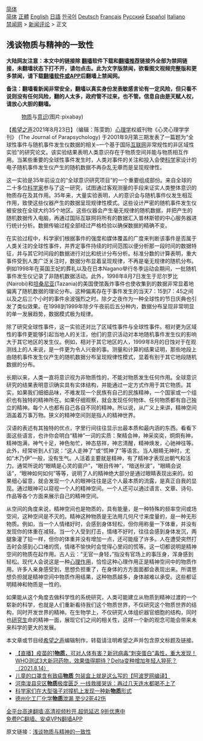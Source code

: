  <!-- 面包屑导航 --> <div class="breadcrumb"><!-- GTranslate: https://gtranslate.io/ -->  <div class="switcher notranslate">  <div class="selected">  <a href="#" onclick="return false;"> 简体</a>  </div>  <div class="option">  <a href="https://www.bannedbook.org" onclick="doGTranslate('zh-CN|zh-CN');jQuery('div.switcher div.selected a').html(jQuery(this).html());return false;" title="简体中文" class="nturl selected"> 简体</a>  <a href="https://www.bannedbook.org/zh-tw/" onclick="doGTranslate('zh-CN|zh-TW');jQuery('div.switcher div.selected a').html(jQuery(this).html());return false;" title="繁體中文" class="nturl"> 正體</a>  <a href="https://www.bannedbook.org/en/" onclick="doGTranslate('zh-CN|en');jQuery('div.switcher div.selected a').html(jQuery(this).html());return false;" title="English" class="nturl"> English</a>  <a href="https://www.bannedbook.org/ja/" onclick="doGTranslate('zh-CN|ja');jQuery('div.switcher div.selected a').html(jQuery(this).html());return false;" title="日本語" class="nturl"> 日語</a>  <a href="https://www.bannedbook.org/ko/" onclick="doGTranslate('zh-CN|ko');jQuery('div.switcher div.selected a').html(jQuery(this).html());return false;" title="한국어" class="nturl"> 한국어</a>  <a href="https://www.bannedbook.org/de/" onclick="doGTranslate('zh-CN|de');jQuery('div.switcher div.selected a').html(jQuery(this).html());return false;" title="Deutsch" class="nturl"> Deutsch</a>  <a href="https://www.bannedbook.org/fr/" onclick="doGTranslate('zh-CN|fr');jQuery('div.switcher div.selected a').html(jQuery(this).html());return false;" title="Français" class="nturl"> Français</a>  <a href="https://www.bannedbook.org/ru/" onclick="doGTranslate('zh-CN|ru');jQuery('div.switcher div.selected a').html(jQuery(this).html());return false;" title="Русский" class="nturl"> Русский</a>  <a href="https://www.bannedbook.org/es/" onclick="doGTranslate('zh-CN|es');jQuery('div.switcher div.selected a').html(jQuery(this).html());return false;" title="Español" class="nturl"> Español</a>  <a href="https://www.bannedbook.org/it/" onclick="doGTranslate('zh-CN|it');jQuery('div.switcher div.selected a').html(jQuery(this).html());return false;" title="Italiano" class="nturl"> Italiano</a>  </div>  </div>      <div class='breadcrumb-sub'><!-- Breadcrumb NavXT 6.3.0 --> <a href="https://www.bannedbook.org/" class="home">禁闻网</a> &gt; <a href="https://www.bannedbook.org/bnews/comments/" class="category">新闻评论</a> &gt; 正文</div></div><h2>浅谈物质与精神的一致性</h2> <p class="notice"><b>大陆网友注意：本文中的链接除 <a href="https://github.com/bannedbook/fanqiang" >翻墙</a>软件下载和<a href="https://github.com/killgcd/justmysocks/blob/master/README.md">翻墙推荐</a>链接外全部为禁网链接，未翻墙状态下打不开，请勿点击。此为文字版禁闻，欲看图文视频完整版和更多禁闻，请下载<a href="https://github.com/bannedbook/fanqiang">翻墙软件或APP</a>后翻墙上禁闻网。</p><p>备注：翻墙看新闻非常安全，翻墙以真实身份发表敏感言论有一定风险，但只看不说则没有任何风险，翻的人太多，政府管不过来，也不管。信息自由是天赋人权，请放心大胆的翻墙。</b></p>  <div class="entry"> <figure> <p><figcaption><a href="https://www.bannedbook.org/bnews/tag/%E7%89%A9%E8%B4%A8/" class="st_tag internal_tag" rel="tag" title="标签 物质 下的日志">物质</a>与<a href="https://www.bannedbook.org/bnews/tag/%E6%84%8F%E8%AF%86/" class="st_tag internal_tag" rel="tag" title="标签 意识 下的日志">意识</a>(图片:pixabay)</figcaption></figure> <p>【<span class='wp_keywordlink_affiliate'><a href="https://www.soundofhope.org" title="希望之声" target="_blank">希望之声</a></span>2021年8月23日】（编辑：陈雯韵）<a href="https://www.bannedbook.org/bnews/tag/%e5%bf%83%e7%90%86%e5%ad%a6/" class="st_tag internal_tag" rel="tag" title="标签 心理学 下的日志">心理学</a>权威刊物《心灵心理学学刊》 (The Journal of Parapsychology) 于2001年9月第三期发表了一篇题为“全球性事件与随机事件发生仪数据的相关&#8211;一个基于国际<a href="https://www.bannedbook.org/bnews/tag/%e4%ba%92%e8%81%94%e7%bd%91/" class="st_tag internal_tag" rel="tag" title="标签 互联网 下的日志">互联网</a>非常规性的非区域性实验”的研究论文。该实验结果表明人类意识存在于物质空间并能与物质相互作用。当某些重要的全球性事件发生时，人类对事件的关注和投入会使<span class='wp_keywordlink'><a href="https://www.bannedbook.org/forum11/topic309.html" title="禁片：“科学”的棍子" target="_blank">科学</a></span>家设计的电子随机事件发生仪产生的随机数据不再杂乱无章而是呈现规律性。</p> <p>这一实验是35年前设立的“全球意识研究项目”的一个重要组成部份。来自全球的二十多位<a href="https://www.bannedbook.org/bnews/tag/%e7%a7%91%e5%ad%a6%e5%ae%b6/" class="st_tag internal_tag" rel="tag" title="标签 科学家 下的日志">科学家</a>参与了这一研究，试图通过客观测量的手段来证实人类整体意识的物质存在及其作用。35年来，大量实验表明，人的意识会与随机事件仪发生相互作用，致使这些仪器产生的数据呈现规律性模式。这些设计严密的随机事件发生仪被安放在全球大约35个地区。这些仪器会产生毫无规律的随机数据，并把产生的随机数据传入电脑，再通过国际互联网将所有的数据汇入普林斯顿的中心服务器进行统计分析。数据传输过程全部经过严格检验以确保数据的精确不变。</p>  <p>在实验过程中，科学家们根据事件的强度和媒体覆盖的广度来判断该事件是否属于人类关注的全球性事件，并界定事件持续的时间范围以便分析那一段时间的数据特征，并与其它时间段的数据进行对比和统计分布分析。标准分数的计算表明，重大事件受到人类广泛关注时，数据分布显着呈现规律，不再是毫无规律的随机分布。例如1998年在英国王妃的葬礼以及在日本Nagano举行冬季运动会期间，一批随机事件发生仪记录了非随机数据活动。此外，1998年8月7日发生于尼尔罗比(Nairobi)和<a href="https://www.bannedbook.org/bnews/tag/%e5%9d%a6%e6%a1%91%e5%b0%bc%e4%ba%9a/" class="st_tag internal_tag" rel="tag" title="标签 坦桑尼亚 下的日志">坦桑尼亚</a>(Tazania)的美国使馆轰炸事件也使收集到的数据非常显着地偏离了随机数据的理论分布。这种偏离存在于事件发生的当天7：15到7：45之间以及之后三个小时的事件余波强烈之时。除夕之夜作为一种全球性的节日庆典也引发了类似效果。在1998到1999年除夕午夜前后五分种内，数据分布呈现非常明显的单一发展趋势，数据模式极为规律。</p> <p>除了研究全球性事件，这一实验还对比了区域性事件与全球性事件。相对更为区域性的事件更能够引起当地人的关注，他们的意识活动对本地随机事件发生仪的影响大于其它地区的发生仪。例如，相对于其它地区的人，1999年8月的日蚀对于在观测线上的人来说，是一件更为令人兴奋的事。测量和计算的结果证明，那些地段上由随机事件发生仪产生的随机数据分布呈现规律性模式，显着有别于其它地段随机数据的分布。</p>  <p>长期以来，人类一直将意识视为非物质性的，不能对物质发生任何作用。全球意识研究的结果表明意识确实具有实体结构，并能通过一定方式作用于其它物质。其实，如果我们细细品味，不难发现一个民族有自己的民族精神，一个国家或一个组织也有独特的精神所在。如果仔细观察，就会发现任何物体、任何物质都有自己独立的精神。每个人也都有自己各自不同的精神。所以说，从广义上来讲，精神空间涵盖着万事万物。狭义的精神空间则是指人的精神世界。</p> <p>汉语的表述有其独特的优点，字里行间往往显示出最本质和最内涵的东西。看看下面这些语言，也许你会明白“精神”一词的实质：聚精会神，神采奕奕，炯炯有神，精神饱满，神气十足，神色匆忙，神态慈祥，神志清醒，精神焕发，心驰神往等。此外，经常听到人们说：“这人走神了”或“慌神了”等语言。当人眼睛无神时，尤如“木乃伊”一般，没有生气。人活着主要就是精神，有了精神才表现出朝气和活力。通常所说的“眼睛是心灵的窗户”，“眼目传神”，“暗送秋波”，“眼睛会说话”，“眼神如何如何”等等，说明了人的精神绝大部分是通过眼睛表现出来的。如果细心留意，就会发现一个人的眼神往往是这个人最本质的流露，是真正自我的显现。通过眼神可以窥视一个人的精神空间。一个人还可以通过语言、文章、诗句、作品等各个方面来展示自己的精神空间。</p>  <p>从空间的角度来说，精神空间也是物质的，具有能量，是一种特殊的频率空间或场空间，这种空间是不灭的。精神这种物质是无法用几何尺寸来度量的，是一种无形物质。例如，当一个人情绪好时，会感到身体轻松，但你用称量一下体重，并没有发现你的体重在减轻。当一个人受到打击，情绪不好时，往往会感到身体发沉，两腿象灌了铅一样，但你的体重并没有增加一点，还可能瘦了许多。人在遭受突然打击时会感到心口堵的慌，情绪不愉快时会觉得心里闷的慌等。这一切都说明是精神空间的物质在起作用。古人云：“无官一身轻，”指没有官场上的事压身，浑身感到轻松。现代人会说这是一种<a href="https://www.bannedbook.org/bnews/tag/%E5%BF%83%E7%90%86%E4%BD%9C%E7%94%A8/" class="st_tag internal_tag" rel="tag" title="标签 心理作用 下的日志">心理作用</a>，恰恰这种心理作用正是精神空间中的物质作用。许多人亲身感受到，思想负担重了，在身体的方方面面都会表现出来。所谓思想负担就是精神空间中物质作用结果，这种物质越多，身体越难以承受。这些都证明精神和物质是一性的。</p> <p>如果能从这个角度去做科学性的系统研究，人类可能建立从物质到精神过渡的一个崭新的科学，也就是人们重新看待我们这个物质世界，不仅研究这个物质世界的结构，同时开发世界的精神。在生物学上，不仅研究人体组织器官细胞的结构，同时也<a href="https://www.bannedbook.org/bnews/tag/%e7%a0%94%e7%a9%b6%e7%94%9f/" class="st_tag internal_tag" rel="tag" title="标签 研究生 下的日志">研究生</a>命的精神一面，展现它们之间的相关性，这样一个新的观念可能会带来未来科学的更大的发展。</p>  <p>本文章或节目经<a href="https://www.bannedbook.org/bnews/tag/%e5%b8%8c%e6%9c%9b%e4%b9%8b%e5%a3%b0/" class="st_tag internal_tag" rel="tag" title="标签 希望之声 下的日志">希望之声</a>编辑制作，转载请注明希望之声并包含原文标题及链接。 </p> <ul class='op-related-articles' title='相关阅读'> <li><a href='https://www.bannedbook.org/bnews/bannedvideo/20210814/1606317.html' target='_blank'>【直播】疫苗的1<b>物质</b>，可对人体有害？新冠病毒“刺突蛋白”毒性，重大发现！WHO测试3大新冠药物，效果值得期待？Delta变种增加年轻人猝死？（2021.8.14）</a></li> <li><a href='https://www.bannedbook.org/bnews/cnnews/20210810/1603419.html' target='_blank'>儿童的口罩含有致癌<b>物质</b> 包装盒上就是这么写的【阿波罗网编译】</a></li> <li><a href='https://www.bannedbook.org/bnews/cnnews/20210801/1597944.html' target='_blank'>河南浚县灾区<b>物质</b>极度匮乏 一线救援哭诉：再过几天连水都喝不上了</a></li> <li><a href='https://www.bannedbook.org/bnews/baitai/20210730/1596987.html' target='_blank'>科学家们在大型强子对撞机上发现一种新<b>物质</b>形式</a></li> <li><a href='https://www.bannedbook.org/bnews/cnnews/20210730/1596681.html' target='_blank'>德州化工厂化学<b>物质</b>泄漏 至少2死42伤</a></li> </ul> <p class="texttj"> <a href="https://github.com/bannedbook/fanqiang/wiki/V2ray%E6%9C%BA%E5%9C%BA" target="_blank">全平台高速翻墙:高清视频秒开,超低延迟,9折优惠中</a><br/> <a href="https://github.com/bannedbook/fanqiang/wiki/%E7%A6%81%E9%97%BB%E7%BD%91%E5%AE%89%E5%8D%93%E7%BF%BB%E5%A2%99%E6%96%B0%E9%97%BBAPP" target="_blank">免费PC翻墙、安卓VPN翻墙APP</a></p><p>原文链接：<a class="src_link"  href="https://www.soundofhope.org/post/537905" target="_blank">浅谈物质与精神的一致性</a></p><a name='sharetosocial'></a>  <div style="margin-bottom:5px;padding-bottom:5px;clear:both"> <div id="archive-pix-1" class="banner-ads"> <!-- AuctionX Display platform tag START --> <div id="26318x728x90x621x_ADSLOT2" clicktrack="%%CLICK_URL_ESC%%"></div> <!-- AuctionX Display platform tag END --> </div> <div id="archive-pix-2" class="banner-ads"> <!-- AuctionX Display platform tag START --> <div id="26315x300x250x621x_ADSLOT2" clicktrack="%%CLICK_URL_ESC%%"></div> <!-- AuctionX Display platform tag END --> </div> </div>  <div id="archive-pix-1" class="banner-ads"> <!-- AuctionX Display platform tag START --> <div id="26318x728x90x621x_ADSLOT3" clicktrack="%%CLICK_URL_ESC%%"></div> <!-- AuctionX Display platform tag END --> </div> </div><!--END ENTRY--> 